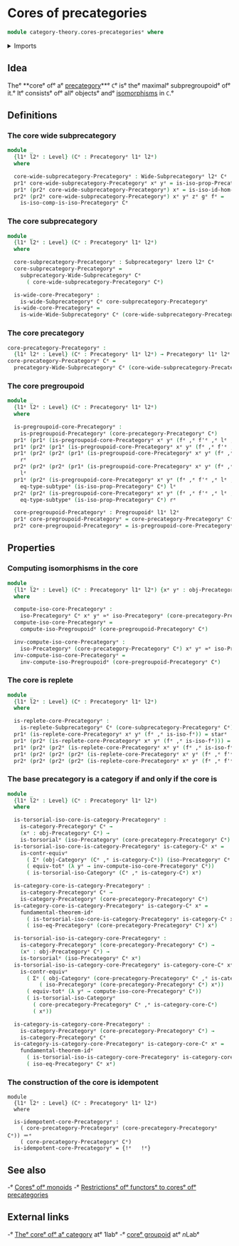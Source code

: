 # Cores of precategories

```agda
module category-theory.cores-precategoriesᵉ where
```

<details><summary>Imports</summary>

```agda
open import category-theory.categoriesᵉ
open import category-theory.isomorphisms-in-categoriesᵉ
open import category-theory.isomorphisms-in-precategoriesᵉ
open import category-theory.precategoriesᵉ
open import category-theory.pregroupoidsᵉ
open import category-theory.replete-subprecategoriesᵉ
open import category-theory.subprecategoriesᵉ
open import category-theory.wide-subprecategoriesᵉ

open import foundation.contractible-typesᵉ
open import foundation.dependent-pair-typesᵉ
open import foundation.equivalencesᵉ
open import foundation.functoriality-dependent-pair-typesᵉ
open import foundation.fundamental-theorem-of-identity-typesᵉ
open import foundation.subtypesᵉ
open import foundation.torsorial-type-familiesᵉ
open import foundation.unit-typeᵉ
open import foundation.universe-levelsᵉ
```

</details>

## Idea

Theᵉ **coreᵉ ofᵉ aᵉ [precategory](category-theory.precategories.md)**ᵉ `C`ᵉ isᵉ theᵉ
maximalᵉ subpregroupoidᵉ ofᵉ it.ᵉ Itᵉ consistsᵉ ofᵉ allᵉ objectsᵉ andᵉ
[isomorphisms](category-theory.isomorphisms-in-precategories.mdᵉ) in `C`.ᵉ

## Definitions

### The core wide subprecategory

```agda
module _
  {l1ᵉ l2ᵉ : Level} (Cᵉ : Precategoryᵉ l1ᵉ l2ᵉ)
  where

  core-wide-subprecategory-Precategoryᵉ : Wide-Subprecategoryᵉ l2ᵉ Cᵉ
  pr1ᵉ core-wide-subprecategory-Precategoryᵉ xᵉ yᵉ = is-iso-prop-Precategoryᵉ Cᵉ
  pr1ᵉ (pr2ᵉ core-wide-subprecategory-Precategoryᵉ) xᵉ = is-iso-id-hom-Precategoryᵉ Cᵉ
  pr2ᵉ (pr2ᵉ core-wide-subprecategory-Precategoryᵉ) xᵉ yᵉ zᵉ gᵉ fᵉ =
    is-iso-comp-is-iso-Precategoryᵉ Cᵉ
```

### The core subprecategory

```agda
module _
  {l1ᵉ l2ᵉ : Level} (Cᵉ : Precategoryᵉ l1ᵉ l2ᵉ)
  where

  core-subprecategory-Precategoryᵉ : Subprecategoryᵉ lzero l2ᵉ Cᵉ
  core-subprecategory-Precategoryᵉ =
    subprecategory-Wide-Subprecategoryᵉ Cᵉ
      ( core-wide-subprecategory-Precategoryᵉ Cᵉ)

  is-wide-core-Precategoryᵉ :
    is-wide-Subprecategoryᵉ Cᵉ core-subprecategory-Precategoryᵉ
  is-wide-core-Precategoryᵉ =
    is-wide-Wide-Subprecategoryᵉ Cᵉ (core-wide-subprecategory-Precategoryᵉ Cᵉ)
```

### The core precategory

```agda
core-precategory-Precategoryᵉ :
  {l1ᵉ l2ᵉ : Level} (Cᵉ : Precategoryᵉ l1ᵉ l2ᵉ) → Precategoryᵉ l1ᵉ l2ᵉ
core-precategory-Precategoryᵉ Cᵉ =
  precategory-Wide-Subprecategoryᵉ Cᵉ (core-wide-subprecategory-Precategoryᵉ Cᵉ)
```

### The core pregroupoid

```agda
module _
  {l1ᵉ l2ᵉ : Level} (Cᵉ : Precategoryᵉ l1ᵉ l2ᵉ)
  where

  is-pregroupoid-core-Precategoryᵉ :
    is-pregroupoid-Precategoryᵉ (core-precategory-Precategoryᵉ Cᵉ)
  pr1ᵉ (pr1ᵉ (is-pregroupoid-core-Precategoryᵉ xᵉ yᵉ (fᵉ ,ᵉ f'ᵉ ,ᵉ lᵉ ,ᵉ rᵉ))) = f'ᵉ
  pr1ᵉ (pr2ᵉ (pr1ᵉ (is-pregroupoid-core-Precategoryᵉ xᵉ yᵉ (fᵉ ,ᵉ f'ᵉ ,ᵉ lᵉ ,ᵉ rᵉ)))) = fᵉ
  pr1ᵉ (pr2ᵉ (pr2ᵉ (pr1ᵉ (is-pregroupoid-core-Precategoryᵉ xᵉ yᵉ (fᵉ ,ᵉ f'ᵉ ,ᵉ lᵉ ,ᵉ rᵉ))))) =
    rᵉ
  pr2ᵉ (pr2ᵉ (pr2ᵉ (pr1ᵉ (is-pregroupoid-core-Precategoryᵉ xᵉ yᵉ (fᵉ ,ᵉ f'ᵉ ,ᵉ lᵉ ,ᵉ rᵉ))))) =
    lᵉ
  pr1ᵉ (pr2ᵉ (is-pregroupoid-core-Precategoryᵉ xᵉ yᵉ (fᵉ ,ᵉ f'ᵉ ,ᵉ lᵉ ,ᵉ rᵉ))) =
    eq-type-subtypeᵉ (is-iso-prop-Precategoryᵉ Cᵉ) lᵉ
  pr2ᵉ (pr2ᵉ (is-pregroupoid-core-Precategoryᵉ xᵉ yᵉ (fᵉ ,ᵉ f'ᵉ ,ᵉ lᵉ ,ᵉ rᵉ))) =
    eq-type-subtypeᵉ (is-iso-prop-Precategoryᵉ Cᵉ) rᵉ

  core-pregroupoid-Precategoryᵉ : Pregroupoidᵉ l1ᵉ l2ᵉ
  pr1ᵉ core-pregroupoid-Precategoryᵉ = core-precategory-Precategoryᵉ Cᵉ
  pr2ᵉ core-pregroupoid-Precategoryᵉ = is-pregroupoid-core-Precategoryᵉ
```

## Properties

### Computing isomorphisms in the core

```agda
module _
  {l1ᵉ l2ᵉ : Level} (Cᵉ : Precategoryᵉ l1ᵉ l2ᵉ) {xᵉ yᵉ : obj-Precategoryᵉ Cᵉ}
  where

  compute-iso-core-Precategoryᵉ :
    iso-Precategoryᵉ Cᵉ xᵉ yᵉ ≃ᵉ iso-Precategoryᵉ (core-precategory-Precategoryᵉ Cᵉ) xᵉ yᵉ
  compute-iso-core-Precategoryᵉ =
    compute-iso-Pregroupoidᵉ (core-pregroupoid-Precategoryᵉ Cᵉ)

  inv-compute-iso-core-Precategoryᵉ :
    iso-Precategoryᵉ (core-precategory-Precategoryᵉ Cᵉ) xᵉ yᵉ ≃ᵉ iso-Precategoryᵉ Cᵉ xᵉ yᵉ
  inv-compute-iso-core-Precategoryᵉ =
    inv-compute-iso-Pregroupoidᵉ (core-pregroupoid-Precategoryᵉ Cᵉ)
```

### The core is replete

```agda
module _
  {l1ᵉ l2ᵉ : Level} (Cᵉ : Precategoryᵉ l1ᵉ l2ᵉ)
  where

  is-replete-core-Precategoryᵉ :
    is-replete-Subprecategoryᵉ Cᵉ (core-subprecategory-Precategoryᵉ Cᵉ)
  pr1ᵉ (is-replete-core-Precategoryᵉ xᵉ yᵉ (fᵉ ,ᵉ is-iso-fᵉ)) = starᵉ
  pr1ᵉ (pr2ᵉ (is-replete-core-Precategoryᵉ xᵉ yᵉ (fᵉ ,ᵉ is-iso-fᵉ))) = is-iso-fᵉ
  pr1ᵉ (pr2ᵉ (pr2ᵉ (is-replete-core-Precategoryᵉ xᵉ yᵉ (fᵉ ,ᵉ is-iso-fᵉ)))) = fᵉ
  pr1ᵉ (pr2ᵉ (pr2ᵉ (pr2ᵉ (is-replete-core-Precategoryᵉ xᵉ yᵉ (fᵉ ,ᵉ f'ᵉ ,ᵉ lᵉ ,ᵉ rᵉ))))) = rᵉ
  pr2ᵉ (pr2ᵉ (pr2ᵉ (pr2ᵉ (is-replete-core-Precategoryᵉ xᵉ yᵉ (fᵉ ,ᵉ f'ᵉ ,ᵉ lᵉ ,ᵉ rᵉ))))) = lᵉ
```

### The base precategory is a category if and only if the core is

```agda
module _
  {l1ᵉ l2ᵉ : Level} (Cᵉ : Precategoryᵉ l1ᵉ l2ᵉ)
  where

  is-torsorial-iso-core-is-category-Precategoryᵉ :
    is-category-Precategoryᵉ Cᵉ →
    (xᵉ : obj-Precategoryᵉ Cᵉ) →
    is-torsorialᵉ (iso-Precategoryᵉ (core-precategory-Precategoryᵉ Cᵉ) xᵉ)
  is-torsorial-iso-core-is-category-Precategoryᵉ is-category-Cᵉ xᵉ =
    is-contr-equivᵉ
      ( Σᵉ (obj-Categoryᵉ (Cᵉ ,ᵉ is-category-Cᵉ)) (iso-Precategoryᵉ Cᵉ xᵉ))
      ( equiv-totᵉ (λ yᵉ → inv-compute-iso-core-Precategoryᵉ Cᵉ))
      ( is-torsorial-iso-Categoryᵉ (Cᵉ ,ᵉ is-category-Cᵉ) xᵉ)

  is-category-core-is-category-Precategoryᵉ :
    is-category-Precategoryᵉ Cᵉ →
    is-category-Precategoryᵉ (core-precategory-Precategoryᵉ Cᵉ)
  is-category-core-is-category-Precategoryᵉ is-category-Cᵉ xᵉ =
    fundamental-theorem-idᵉ
      ( is-torsorial-iso-core-is-category-Precategoryᵉ is-category-Cᵉ xᵉ)
      ( iso-eq-Precategoryᵉ (core-precategory-Precategoryᵉ Cᵉ) xᵉ)

  is-torsorial-iso-is-category-core-Precategoryᵉ :
    is-category-Precategoryᵉ (core-precategory-Precategoryᵉ Cᵉ) →
    (xᵉ : obj-Precategoryᵉ Cᵉ) →
    is-torsorialᵉ (iso-Precategoryᵉ Cᵉ xᵉ)
  is-torsorial-iso-is-category-core-Precategoryᵉ is-category-core-Cᵉ xᵉ =
    is-contr-equivᵉ
      ( Σᵉ ( obj-Categoryᵉ (core-precategory-Precategoryᵉ Cᵉ ,ᵉ is-category-core-Cᵉ))
          ( iso-Precategoryᵉ (core-precategory-Precategoryᵉ Cᵉ) xᵉ))
      ( equiv-totᵉ (λ yᵉ → compute-iso-core-Precategoryᵉ Cᵉ))
      ( is-torsorial-iso-Categoryᵉ
        ( core-precategory-Precategoryᵉ Cᵉ ,ᵉ is-category-core-Cᵉ)
        ( xᵉ))

  is-category-is-category-core-Precategoryᵉ :
    is-category-Precategoryᵉ (core-precategory-Precategoryᵉ Cᵉ) →
    is-category-Precategoryᵉ Cᵉ
  is-category-is-category-core-Precategoryᵉ is-category-core-Cᵉ xᵉ =
    fundamental-theorem-idᵉ
      ( is-torsorial-iso-is-category-core-Precategoryᵉ is-category-core-Cᵉ xᵉ)
      ( iso-eq-Precategoryᵉ Cᵉ xᵉ)
```

### The construction of the core is idempotent

```text
module _
  {l1ᵉ l2ᵉ : Level} (Cᵉ : Precategoryᵉ l1ᵉ l2ᵉ)
  where

  is-idempotent-core-Precategoryᵉ :
    ( core-precategory-Precategoryᵉ (core-precategory-Precategoryᵉ Cᵉ)) ＝ᵉ
    ( core-precategory-Precategoryᵉ Cᵉ)
  is-idempotent-core-Precategoryᵉ = {!ᵉ   !ᵉ}
```

## See also

-ᵉ [Coresᵉ ofᵉ monoids](group-theory.cores-monoids.mdᵉ)
-ᵉ [Restrictionsᵉ ofᵉ functorsᵉ to coresᵉ ofᵉ precategories](category-theory.restrictions-functors-cores-precategories.mdᵉ)

## External links

-ᵉ [Theᵉ coreᵉ ofᵉ aᵉ category](https://1lab.dev/Cat.Instances.Core.htmlᵉ) atᵉ 1labᵉ
-ᵉ [coreᵉ groupoid](https://ncatlab.org/nlab/show/core+groupoidᵉ) atᵉ $n$Labᵉ